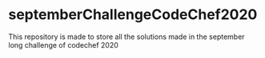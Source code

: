 # septemberChallengeCodeChef2020
This repository is made to store all the solutions made in the september long challenge of codechef 2020
